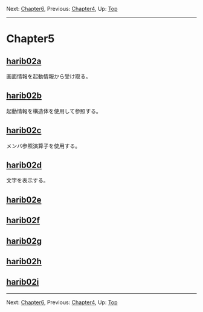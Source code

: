 Next: [Chapter6](chapter6.md), Previous: [Chapter4](chapter4.md), Up: [Top](/README.md)

----

# Chapter5

## [harib02a](harib02a.md)

画面情報を起動情報から受け取る。

## [harib02b](harib02b.md)

起動情報を構造体を使用して参照する。

## [harib02c](harib02c.md)

メンバ参照演算子を使用する。

## [harib02d](harib02d.md)

文字を表示する。

## [harib02e](harib02e.md)

## [harib02f](harib02f.md)

## [harib02g](harib02g.md)

## [harib02h](harib02h.md)

## [harib02i](harib02i.md)

----

Next: [Chapter6](chapter6.md), Previous: [Chapter4](chapter4.md), Up: [Top](/README.md)
